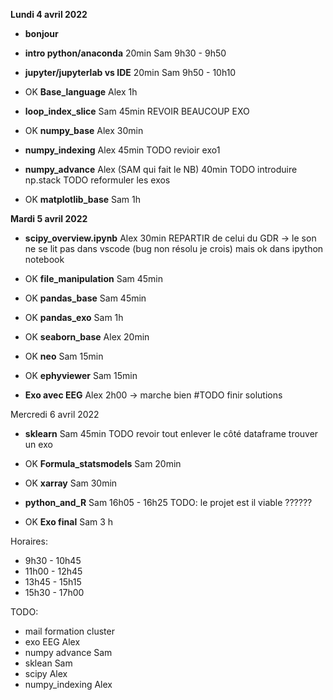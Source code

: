 





**Lundi 4 avril 2022**


   
   * **bonjour**
   * **intro python/anaconda** 20min Sam 9h30 - 9h50
   * **jupyter/jupyterlab vs IDE** 20min Sam 9h50 - 10h10

   * OK **Base_language** Alex 1h
   * **loop_index_slice** Sam 45min
        REVOIR BEAUCOUP EXO
   * OK **numpy_base**  Alex 30min

        
   * **numpy_indexing**  Alex 45min
      TODO revioir exo1
   * **numpy_advance** Alex (SAM qui fait le NB) 40min
      TODO introduire np.stack
      TODO reformuler les exos
   * OK **matplotlib_base** Sam 1h


**Mardi 5 avril 2022**

   * **scipy_overview.ipynb** Alex 30min
       REPARTIR de celui du GDR
       -> le son ne se lit pas dans vscode (bug non résolu je crois)
       mais ok dans ipython notebook
  * OK **file_manipulation** Sam 45min
  * OK **pandas_base** Sam 45min
  * OK **pandas_exo** Sam 1h


  * OK **seaborn_base** Alex 20min
  * OK **neo** Sam 15min
  * OK **ephyviewer** Sam 15min

   * **Exo avec EEG** Alex 2h00
   -> marche bien #TODO finir solutions


Mercredi 6 avril 2022

   * **sklearn** Sam 45min
      TODO revoir tout enlever le côté dataframe
      trouver un exo

   * OK **Formula_statsmodels** Sam 20min

   * OK **xarray** Sam 30min

   * **python_and_R** Sam 16h05 - 16h25
       TODO: le projet est il viable ??????

   * OK **Exo final** Sam
    3 h


Horaires:
 * 9h30 - 10h45
 * 11h00 - 12h45
 * 13h45 - 15h15
 * 15h30 - 17h00


   
TODO:
  * mail formation cluster
  * exo EEG Alex
  * numpy advance Sam
  * sklean Sam
  * scipy Alex
  * numpy_indexing Alex






  
 
